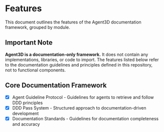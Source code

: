 # Features

This document outlines the features of the Agent3D documentation framework, grouped by module.

## Important Note

**Agent3D is a documentation-only framework.** It does not contain any implementations, libraries, or code to import. The features listed below refer to the documentation guidelines and principles defined in this repository, not to functional components.

## Core Documentation Framework

- [x] Agent Guideline Protocol - Guidelines for agents to retrieve and follow DDD principles
- [x] DDD Pass System - Structured approach to documentation-driven development
- [x] Documentation Standards - Guidelines for documentation completeness and accuracy

